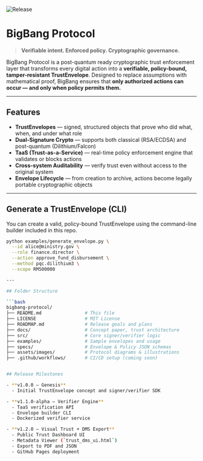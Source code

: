 ![Release](https://img.shields.io/github/v/release/patahul/bigbang-protocol?label=Genesis%20Release&style=flat-square)
# BigBang Protocol

> **Verifiable intent. Enforced policy. Cryptographic governance.**

BigBang Protocol is a post-quantum ready cryptographic trust enforcement layer that transforms every digital action into a **verifiable, policy-bound, tamper-resistant TrustEnvelope**. Designed to replace assumptions with mathematical proof, BigBang ensures that **only authorized actions can occur — and only when policy permits them.**

---

## Features

- **TrustEnvelopes** — signed, structured objects that prove who did what, when, and under what role
- **Dual-Signature Crypto** — supports both classical (RSA/ECDSA) and post-quantum (Dilithium/Falcon)
- **TaaS (Trust-as-a-Service)** — real-time policy enforcement engine that validates or blocks actions
- **Cross-system Auditability** — verify trust even without access to the original system
- **Envelope Lifecycle** — from creation to archive, actions become legally portable cryptographic objects

---

## Generate a TrustEnvelope (CLI)

You can create a valid, policy-bound TrustEnvelope using the command-line builder included in this repo.

```bash
python examples/generate_envelope.py \
  --id alice@ministry.gov \
  --role finance.director \
  --action approve_fund_disbursement \
  --method pqc.dilithium3 \
  --scope RM500000

---

## Folder Structure

```bash
bigbang-protocol/
├── README.md                # This file
├── LICENSE                  # MIT License
├── ROADMAP.md               # Release goals and plans
├── docs/                    # Concept paper, trust architecture
├── src/                     # Core signer/verifier logic
├── examples/                # Sample envelopes and usage
├── specs/                   # Envelope & Policy JSON schemas
├── assets/images/           # Protocol diagrams & illustrations
├── .github/workflows/       # CI/CD setup (coming soon)


## Release Milestones

- **v1.0.0 – Genesis**
  - Initial TrustEnvelope concept and signer/verifier SDK

- **v1.1.0-alpha – Verifier Engine**
  - TaaS verification API
  - Envelope builder CLI
  - Dockerized verifier service

- **v1.2.0 – Visual Trust + DMS Export**
  - Public Trust Dashboard UI
  - Metadata Viewer (`trust_dms_ui.html`)
  - Export to PDF and JSON
  - GitHub Pages deployment
